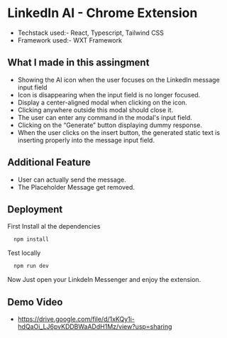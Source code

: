 
# LinkedIn AI - Chrome Extension

 - Techstack used:- React, Typescript, Tailwind CSS
 - Framework used:- WXT Framework










## What I made in this assingment

- Showing the AI icon when the user focuses on the LinkedIn message input field
- Icon is disappearing when the input field is no longer focused.
- Display a center-aligned modal when clicking on the icon.
- Clicking anywhere outside this modal should close it.
- The user can enter any command in the modal's input field.
- Clicking on the “Generate” button displaying dummy response.
- When the user clicks on the insert button, the generated static text is inserting properly into the message input field.

## Additional Feature

- User can actually send the message.
- The Placeholder Message get removed.
## Deployment

First Install al the dependencies

```bash
  npm install
```
Test locally 
```bash
  npm run dev
```
Now Just open your LinkdeIn Messenger and enjoy the extension.

## Demo Video

- https://drive.google.com/file/d/1xKQy1i-hdQaOi_LJ6pvKDDBWaADdH1Mz/view?usp=sharing
